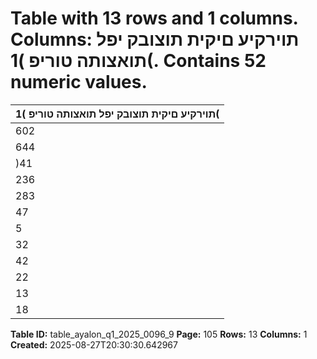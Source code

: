 # Table with 13 rows and 1 columns. Columns: תוירקיע םיקית תוצובק יפל תואצותה טוריפ )1(. Contains 52 numeric values.

| תוירקיע םיקית תוצובק יפל תואצותה טוריפ )1( |
|---|
| 602 | 988 3 | 777 207 | 522 391 | 689 חוטיב יתורישמ תוסנכה |
| 644 | 934 4 | 605 195 | 992 444 | 337 )*( חוטיב יתורישמ תואצוה |
| )41 | 946( )828( 11 | 530 )52 | 648( םיקזחומ הנשמ יחוטיב ינפל חוטיב יתורישמ )דספה( חוור |
| 236 | 766 2 | 150 53 | 398 181 | 218 הנשמ חוטיבמ תואצוה |
| 283 | 949 2 | 317 47 | 625 234 | 007 הנשמ חוטיבמ תוסנכה |
| 47 | 183 167 )5 | 773( 52 | 789 םיקזחומ הנשמ חוטיב יזוחמ וטנ )תואצוה( תוסנכה |
| 5 | 237 )661( 5 | 757 141 חוטיב יתורישמ )דספה( חוור |
| 32 | 881 129 5 | 177 27 | 575 וטנ | תועקשהמ םיחוור לכה ךס |
| 42 | 255 11 3 | 320 38 | 924 חוטיב יזוחמ תועבונה וטנ | ןומימ תואצוה |
| 22 | 691 8 2 | 609 20 | 074 הנשמ חוטיב יזוחמ תועבונה וטנ | ןומימ תוסנכה |
| 13 | 317 126 4 | 466 8 | 725 וטנ | ןומימו תועקשהמ חוור |
| 18 | 554 )535( 10 | 223 8 | 866 העקשהמו חוטיבמ וטנ | )דספה( חוור |

**Table ID:** table_ayalon_q1_2025_0096_9
**Page:** 105
**Rows:** 13
**Columns:** 1
**Created:** 2025-08-27T20:30:30.642967
